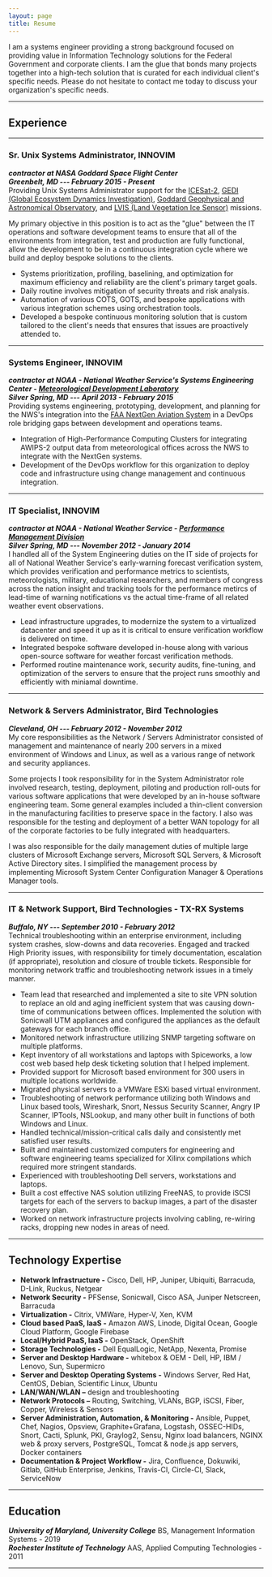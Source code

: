 ```yaml
---
layout: page
title: Resume
---
```


I am a systems engineer providing a strong background focused on providing value in Information Technology solutions for the Federal Government and corporate clients. I am the glue that bonds many projects together into a high-tech solution that is curated for each individual client's specific needs. Please do not hesitate to contact me today to discuss your organization's specific needs.  

<hr>

## Experience

<hr>

### Sr. Unix Systems Administrator, INNOVIM
***contractor at NASA Goddard Space Flight Center***  
***Greenbelt, MD --- February 2015 - Present***  
Providing Unix Systems Administrator support for the [ICESat-2][], [GEDI (Global Ecosystem Dynamics Investigation)][], [Goddard Geophysical and Astronomical Observatory][], and [LVIS (Land Vegetation Ice Sensor)][] missions.

My primary objective in this position is to act as the "glue" between the IT operations and software development teams to ensure that all of the environments from integration, test and production are fully functional, allow the development to be in a continuous integration cycle where we build and deploy bespoke solutions to the clients.
*   Systems prioritization, profiling, baselining, and optimization for maximum efficiency and reliability are the client's primary target goals.
*   Daily routine involves mitigation of security threats and risk analysis.
*   Automation of various COTS, GOTS, and bespoke applications with various integration schemes using orchestration tools.
*   Developed a bespoke continuous monitoring solution that is custom tailored to the client's needs that ensures that issues are proactively attended to.

<hr>

### Systems Engineer, INNOVIM
***contractor at NOAA - National Weather Service's Systems Engineering Center - [Meteorological Development Laboratory][]***  
***Silver Spring, MD --- April 2013 - February 2015***  
Providing systems engineering, prototyping, development, and planning for the NWS's integration into the [FAA NextGen Aviation System][] in a DevOps role bridging gaps between development and operations teams.

*   Integration of High-Performance Computing Clusters for integrating AWIPS-2 output data from meteorological offices across the NWS to integrate with the NextGen systems.
*   Development of the DevOps workflow for this organization to deploy code and infrastructure using change management and continuous integration.

<hr>

### IT Specialist, INNOVIM
***contractor at NOAA - National Weather Service - [Performance Management Division][]***  
***Silver Spring, MD --- November 2012 - January 2014***  
I handled all of the System Engineering duties on the IT side of projects for all of National Weather Service's early-warning forecast verification system, which provides verification and performance metrics to scientists, meteorologists, military, educational researchers, and members of congress across the nation insight and tracking tools for the performance metircs of lead-time of warning notifications vs the actual time-frame of all related weather event observations.

*   Lead infrastructure upgrades, to modernize the system to a virtualized datacenter and speed it up as it is critical to ensure verification workflow is delivered on time.
*   Integrated bespoke software developed in-house along with various open-source software for weather forcast verification methods.
*   Performed routine maintenance work, security audits, fine-tuning, and optimization of the servers to ensure that the project runs smoothly and efficiently with miniamal downtime.


<hr>

### Network & Servers Administrator, Bird Technologies
***Cleveland, OH --- February 2012 - November 2012***  
My core responsibilities as the Network / Servers Administrator consisted of management and maintenance of nearly 200 servers in a mixed environment of Windows and Linux, as well as a various range of network and security appliances.  

Some projects I took responsibility for in the System Administrator role involved research, testing, deployment, piloting and production roll-outs for various software applications that were developed by an in-house software engineering team. Some general examples included a thin-client conversion in the manufacturing facilities to preserve space in the factory. I also was responsible for the testing and deployment of a better WAN topology for all of the corporate factories to be fully integrated with headquarters.  

I was also responsible for the daily management duties of multiple large clusters of Microsoft Exchange servers, Microsoft SQL Servers, & Microsoft Active Directory sites. I simplified the management process by implementing Microsoft System Center Configuration Manager & Operations Manager tools.  

<hr>

### IT & Network Support, Bird Technologies - TX-RX Systems
***Buffalo, NY --- September 2010 - February 2012***  
Technical troubleshooting within an enterprise environment, including system crashes, slow-downs and data recoveries. Engaged and tracked High Priority issues, with responsibility for timely documentation, escalation (if appropriate), resolution and closure of trouble tickets. Responsible for monitoring network traffic and troubleshooting network issues in a timely manner.  

*   Team lead that researched and implemented a site to site VPN solution to replace an old and aging inefficient system that was causing down-time of communications between offices. Implemented the solution with Sonicwall UTM appliances and configured the appliances as the default gateways for each branch office.
*   Monitored network infrastructure utilizing SNMP targeting software on multiple platforms.
*   Kept inventory of all workstations and laptops with Spiceworks, a low cost web based help desk ticketing solution that I helped implement.
*   Provided support for Microsoft based environment for 300 users in multiple locations worldwide.
*   Migrated physical servers to a VMWare ESXi based virtual environment.
*   Troubleshooting of network performance utilizing both Windows and Linux based tools, Wireshark, Snort, Nessus Security Scanner, Angry IP Scanner, IPTools, NSLookup, and many other built in functions of both Windows and Linux.
*   Handled technical/mission-critical calls daily and consistently met satisfied user results.
*   Built and maintained customized computers for engineering and software engineering teams specialized for Xilinx compilations which required more stringent standards.
*   Experienced with troubleshooting Dell servers, workstations and laptops.
*   Built a cost effective NAS solution utilizing FreeNAS, to provide iSCSI targets for each of the servers to backup images, a part of the disaster recovery plan.
*   Worked on network infrastructure projects involving cabling, re-wiring racks, dropping new nodes in areas of need.

<hr>

## Technology Expertise

*   **Network Infrastructure -** Cisco, Dell, HP, Juniper, Ubiquiti, Barracuda, D-Link, Ruckus, Netgear
*   **Network Security -** PFSense, Sonicwall, Cisco ASA, Juniper Netscreen, Barracuda
*   **Virtualization -** Citrix, VMWare, Hyper-V, Xen, KVM
*   **Cloud based PaaS, IaaS -** Amazon AWS, Linode, Digital Ocean, Google Cloud Platform, Google Firebase
*   **Local/Hybrid PaaS, IaaS -** OpenStack, OpenShift
*   **Storage Technologies -** Dell EqualLogic, NetApp, Nexenta, Promise
*   **Server and Desktop Hardware -** whitebox & OEM - Dell, HP, IBM / Lenovo, Sun, Supermicro
*   **Server and Desktop Operating Systems -** Windows Server, Red Hat, CentOS, Debian, Scientific Linux, Ubuntu
*   **LAN/WAN/WLAN –** design and troubleshooting
*   **Network Protocols –** Routing, Switching, VLANs, BGP, iSCSI, Fiber, Copper, Wireless & Sensors
*   **Server Administration, Automation, & Monitoring -** Ansible, Puppet, Chef, Nagios, Opsview, Graphite+Grafana, Logstash, OSSEC-HIDs, Snort, Cacti, Splunk, PKI, Graylog2, Sensu, Nginx load balancers, NGINX web & proxy servers, PostgreSQL, Tomcat & node.js app servers, Docker containers
*   **Documentation & Project Workflow -** Jira, Confluence, Dokuwiki, Gitlab, GitHub Enterprise, Jenkins, Travis-CI, Circle-CI, Slack, ServiceNow

<hr>

## Education
***University of Maryland, University College*** BS, Management Information Systems - 2019  
***Rochester Institute of Technology*** AAS, Applied Computing Technologies - 2011  

<hr>

[ICESat-2]: https://icesat-2.gsfc.nasa.gov/
[GEDI (Global Ecosystem Dynamics Investigation)]: https://gedi.umd.edu/mission/mission-overview/
[LVIS (Land Vegetation Ice Sensor)]: https://lvis.gsfc.nasa.gov/Home/index.html
[Goddard Geophysical and Astronomical Observatory]: https://cddis.nasa.gov/ggao/
[FAA NextGen Aviation System]: https://www.faa.gov/nextgen/
[Meteorological Development Laboratory]: https://www.weather.gov/mdl/
[Performance Management Division]: https://verification.nws.noaa.gov/
